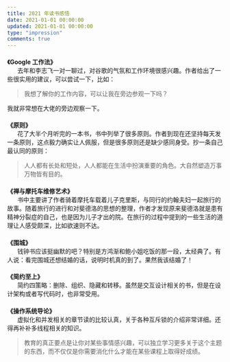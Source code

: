 ```yaml
---
title: 2021 年读书感悟
date: 2021-01-01 00:00:00
updated: 2021-01-01 00:00:00
type: "impression"
comments: true
---
```


<style>
.post-title {
  display: none !important;
}
.posts-expand {
  padding-top: 0px !important;
}
h4{
  margin-bottom: 0px !important;
}
</style>

<h4 id="Google 工作法">《Google 工作法》</h4>&nbsp;&nbsp;&nbsp;&nbsp;&nbsp;&nbsp;去年和李志飞一对一聊过，对谷歌的气氛和工作环境很感兴趣。作者给出了一些很实用的建议，可以尝试一下，比如：

> 我想了解你的工作内容，可以让我在旁边参观一下吗？

我就非常想在大佬的旁边观察一下。

<h4 id="原则">《原则》</h4>&nbsp;&nbsp;&nbsp;&nbsp;&nbsp;&nbsp;花了大半个月听完的一本书，书中列举了很多原则。作者到现在还坚持每天发一条原则，这点毅力确实让人佩服，但是很多原则还是缺少感同身受。抄一条自己最认同的原则：

> 人人都有长处和短处，人人都能在生活中扮演重要的角色。大自然塑造万事万物皆有目的。

<h4 id="禅与摩托车维修艺术">《禅与摩托车维修艺术》</h4>&nbsp;&nbsp;&nbsp;&nbsp;&nbsp;&nbsp;书中主要讲了作者骑着摩托车载着儿子克里斯，与同行的约翰夫妇一起旅行的故事。随着旅行的进行和对斐德洛的思想的整理，作者才发现原来斐德洛就是患有精神分裂症的自己，也是因为儿子才出的院。在旅行的过程中提到的一些生活的道理让人感受颇深，比如欲速则不达。

<h4 id="围城">《围城》</h4>&nbsp;&nbsp;&nbsp;&nbsp;&nbsp;&nbsp;钱钟书应该挺幽默的吧？特别是方鸿渐和鲍小姐吃饭的那一段，太经典了。有人说：看完围城还想结婚的话，说明时机真的到了。果然我该结婚了！

<h4 id="简约至上">《简约至上》</h4>&nbsp;&nbsp;&nbsp;&nbsp;&nbsp;&nbsp;简约四策略：删除、组织、隐藏和转移。虽然是交互设计相关的书，但是在设计架构或者写代码时，也非常受用。

<h4 id="操作系统导论">《操作系统导论》</h4>&nbsp;&nbsp;&nbsp;&nbsp;&nbsp;&nbsp;虚拟化和并发相关的章节读的比较认真，关于各种互斥锁的介绍非常详细。还得再补补多线程相关的知识。

> 教育的真正要点是让你对某些事情感兴趣，可以独立学习更多关于这个主题的东西，而不仅仅是你需要消化什么才能在某些课程上取得好成绩。